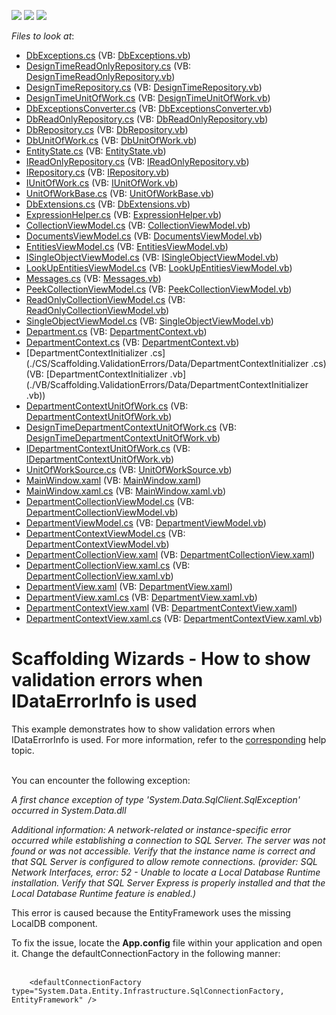 <!-- default badges list -->
![](https://img.shields.io/endpoint?url=https://codecentral.devexpress.com/api/v1/VersionRange/128659325/14.2.3%2B)
[![](https://img.shields.io/badge/Open_in_DevExpress_Support_Center-FF7200?style=flat-square&logo=DevExpress&logoColor=white)](https://supportcenter.devexpress.com/ticket/details/T111378)
[![](https://img.shields.io/badge/📖_How_to_use_DevExpress_Examples-e9f6fc?style=flat-square)](https://docs.devexpress.com/GeneralInformation/403183)
<!-- default badges end -->
<!-- default file list -->
*Files to look at*:

* [DbExceptions.cs](./CS/Scaffolding.ValidationErrors/Common/DataModel/DbExceptions.cs) (VB: [DbExceptions.vb](./VB/Scaffolding.ValidationErrors/Common/DataModel/DbExceptions.vb))
* [DesignTimeReadOnlyRepository.cs](./CS/Scaffolding.ValidationErrors/Common/DataModel/DesignTimeReadOnlyRepository.cs) (VB: [DesignTimeReadOnlyRepository.vb](./VB/Scaffolding.ValidationErrors/Common/DataModel/DesignTimeReadOnlyRepository.vb))
* [DesignTimeRepository.cs](./CS/Scaffolding.ValidationErrors/Common/DataModel/DesignTimeRepository.cs) (VB: [DesignTimeRepository.vb](./VB/Scaffolding.ValidationErrors/Common/DataModel/DesignTimeRepository.vb))
* [DesignTimeUnitOfWork.cs](./CS/Scaffolding.ValidationErrors/Common/DataModel/DesignTimeUnitOfWork.cs) (VB: [DesignTimeUnitOfWork.vb](./VB/Scaffolding.ValidationErrors/Common/DataModel/DesignTimeUnitOfWork.vb))
* [DbExceptionsConverter.cs](./CS/Scaffolding.ValidationErrors/Common/DataModel/EntityFramework/DbExceptionsConverter.cs) (VB: [DbExceptionsConverter.vb](./VB/Scaffolding.ValidationErrors/Common/DataModel/EntityFramework/DbExceptionsConverter.vb))
* [DbReadOnlyRepository.cs](./CS/Scaffolding.ValidationErrors/Common/DataModel/EntityFramework/DbReadOnlyRepository.cs) (VB: [DbReadOnlyRepository.vb](./VB/Scaffolding.ValidationErrors/Common/DataModel/EntityFramework/DbReadOnlyRepository.vb))
* [DbRepository.cs](./CS/Scaffolding.ValidationErrors/Common/DataModel/EntityFramework/DbRepository.cs) (VB: [DbRepository.vb](./VB/Scaffolding.ValidationErrors/Common/DataModel/EntityFramework/DbRepository.vb))
* [DbUnitOfWork.cs](./CS/Scaffolding.ValidationErrors/Common/DataModel/EntityFramework/DbUnitOfWork.cs) (VB: [DbUnitOfWork.vb](./VB/Scaffolding.ValidationErrors/Common/DataModel/EntityFramework/DbUnitOfWork.vb))
* [EntityState.cs](./CS/Scaffolding.ValidationErrors/Common/DataModel/EntityState.cs) (VB: [EntityState.vb](./VB/Scaffolding.ValidationErrors/Common/DataModel/EntityState.vb))
* [IReadOnlyRepository.cs](./CS/Scaffolding.ValidationErrors/Common/DataModel/IReadOnlyRepository.cs) (VB: [IReadOnlyRepository.vb](./VB/Scaffolding.ValidationErrors/Common/DataModel/IReadOnlyRepository.vb))
* [IRepository.cs](./CS/Scaffolding.ValidationErrors/Common/DataModel/IRepository.cs) (VB: [IRepository.vb](./VB/Scaffolding.ValidationErrors/Common/DataModel/IRepository.vb))
* [IUnitOfWork.cs](./CS/Scaffolding.ValidationErrors/Common/DataModel/IUnitOfWork.cs) (VB: [IUnitOfWork.vb](./VB/Scaffolding.ValidationErrors/Common/DataModel/IUnitOfWork.vb))
* [UnitOfWorkBase.cs](./CS/Scaffolding.ValidationErrors/Common/DataModel/UnitOfWorkBase.cs) (VB: [UnitOfWorkBase.vb](./VB/Scaffolding.ValidationErrors/Common/DataModel/UnitOfWorkBase.vb))
* [DbExtensions.cs](./CS/Scaffolding.ValidationErrors/Common/Utils/DbExtensions.cs) (VB: [DbExtensions.vb](./VB/Scaffolding.ValidationErrors/Common/Utils/DbExtensions.vb))
* [ExpressionHelper.cs](./CS/Scaffolding.ValidationErrors/Common/Utils/ExpressionHelper.cs) (VB: [ExpressionHelper.vb](./VB/Scaffolding.ValidationErrors/Common/Utils/ExpressionHelper.vb))
* [CollectionViewModel.cs](./CS/Scaffolding.ValidationErrors/Common/ViewModel/CollectionViewModel.cs) (VB: [CollectionViewModel.vb](./VB/Scaffolding.ValidationErrors/Common/ViewModel/CollectionViewModel.vb))
* [DocumentsViewModel.cs](./CS/Scaffolding.ValidationErrors/Common/ViewModel/DocumentsViewModel.cs) (VB: [DocumentsViewModel.vb](./VB/Scaffolding.ValidationErrors/Common/ViewModel/DocumentsViewModel.vb))
* [EntitiesViewModel.cs](./CS/Scaffolding.ValidationErrors/Common/ViewModel/EntitiesViewModel.cs) (VB: [EntitiesViewModel.vb](./VB/Scaffolding.ValidationErrors/Common/ViewModel/EntitiesViewModel.vb))
* [ISingleObjectViewModel.cs](./CS/Scaffolding.ValidationErrors/Common/ViewModel/ISingleObjectViewModel.cs) (VB: [ISingleObjectViewModel.vb](./VB/Scaffolding.ValidationErrors/Common/ViewModel/ISingleObjectViewModel.vb))
* [LookUpEntitiesViewModel.cs](./CS/Scaffolding.ValidationErrors/Common/ViewModel/LookUpEntitiesViewModel.cs) (VB: [LookUpEntitiesViewModel.vb](./VB/Scaffolding.ValidationErrors/Common/ViewModel/LookUpEntitiesViewModel.vb))
* [Messages.cs](./CS/Scaffolding.ValidationErrors/Common/ViewModel/Messages.cs) (VB: [Messages.vb](./VB/Scaffolding.ValidationErrors/Common/ViewModel/Messages.vb))
* [PeekCollectionViewModel.cs](./CS/Scaffolding.ValidationErrors/Common/ViewModel/PeekCollectionViewModel.cs) (VB: [PeekCollectionViewModel.vb](./VB/Scaffolding.ValidationErrors/Common/ViewModel/PeekCollectionViewModel.vb))
* [ReadOnlyCollectionViewModel.cs](./CS/Scaffolding.ValidationErrors/Common/ViewModel/ReadOnlyCollectionViewModel.cs) (VB: [ReadOnlyCollectionViewModel.vb](./VB/Scaffolding.ValidationErrors/Common/ViewModel/ReadOnlyCollectionViewModel.vb))
* [SingleObjectViewModel.cs](./CS/Scaffolding.ValidationErrors/Common/ViewModel/SingleObjectViewModel.cs) (VB: [SingleObjectViewModel.vb](./VB/Scaffolding.ValidationErrors/Common/ViewModel/SingleObjectViewModel.vb))
* [Department.cs](./CS/Scaffolding.ValidationErrors/Data/Department.cs) (VB: [DepartmentContext.vb](./VB/Scaffolding.ValidationErrors/Data/DepartmentContext.vb))
* [DepartmentContext.cs](./CS/Scaffolding.ValidationErrors/Data/DepartmentContext.cs) (VB: [DepartmentContext.vb](./VB/Scaffolding.ValidationErrors/Data/DepartmentContext.vb))
* [DepartmentContextInitializer .cs](./CS/Scaffolding.ValidationErrors/Data/DepartmentContextInitializer .cs) (VB: [DepartmentContextInitializer .vb](./VB/Scaffolding.ValidationErrors/Data/DepartmentContextInitializer .vb))
* [DepartmentContextUnitOfWork.cs](./CS/Scaffolding.ValidationErrors/DepartmentContextDataModel/DepartmentContextUnitOfWork.cs) (VB: [DepartmentContextUnitOfWork.vb](./VB/Scaffolding.ValidationErrors/DepartmentContextDataModel/DepartmentContextUnitOfWork.vb))
* [DesignTimeDepartmentContextUnitOfWork.cs](./CS/Scaffolding.ValidationErrors/DepartmentContextDataModel/DesignTimeDepartmentContextUnitOfWork.cs) (VB: [DesignTimeDepartmentContextUnitOfWork.vb](./VB/Scaffolding.ValidationErrors/DepartmentContextDataModel/DesignTimeDepartmentContextUnitOfWork.vb))
* [IDepartmentContextUnitOfWork.cs](./CS/Scaffolding.ValidationErrors/DepartmentContextDataModel/IDepartmentContextUnitOfWork.cs) (VB: [IDepartmentContextUnitOfWork.vb](./VB/Scaffolding.ValidationErrors/DepartmentContextDataModel/IDepartmentContextUnitOfWork.vb))
* [UnitOfWorkSource.cs](./CS/Scaffolding.ValidationErrors/DepartmentContextDataModel/UnitOfWorkSource.cs) (VB: [UnitOfWorkSource.vb](./VB/Scaffolding.ValidationErrors/DepartmentContextDataModel/UnitOfWorkSource.vb))
* [MainWindow.xaml](./CS/Scaffolding.ValidationErrors/MainWindow.xaml) (VB: [MainWindow.xaml](./VB/Scaffolding.ValidationErrors/MainWindow.xaml))
* [MainWindow.xaml.cs](./CS/Scaffolding.ValidationErrors/MainWindow.xaml.cs) (VB: [MainWindow.xaml.vb](./VB/Scaffolding.ValidationErrors/MainWindow.xaml.vb))
* [DepartmentCollectionViewModel.cs](./CS/Scaffolding.ValidationErrors/ViewModels/Department/DepartmentCollectionViewModel.cs) (VB: [DepartmentCollectionViewModel.vb](./VB/Scaffolding.ValidationErrors/ViewModels/Department/DepartmentCollectionViewModel.vb))
* [DepartmentViewModel.cs](./CS/Scaffolding.ValidationErrors/ViewModels/Department/DepartmentViewModel.cs) (VB: [DepartmentViewModel.vb](./VB/Scaffolding.ValidationErrors/ViewModels/Department/DepartmentViewModel.vb))
* [DepartmentContextViewModel.cs](./CS/Scaffolding.ValidationErrors/ViewModels/DepartmentContextViewModel.cs) (VB: [DepartmentContextViewModel.vb](./VB/Scaffolding.ValidationErrors/ViewModels/DepartmentContextViewModel.vb))
* [DepartmentCollectionView.xaml](./CS/Scaffolding.ValidationErrors/Views/Department/DepartmentCollectionView.xaml) (VB: [DepartmentCollectionView.xaml](./VB/Scaffolding.ValidationErrors/Views/Department/DepartmentCollectionView.xaml))
* [DepartmentCollectionView.xaml.cs](./CS/Scaffolding.ValidationErrors/Views/Department/DepartmentCollectionView.xaml.cs) (VB: [DepartmentCollectionView.xaml.vb](./VB/Scaffolding.ValidationErrors/Views/Department/DepartmentCollectionView.xaml.vb))
* [DepartmentView.xaml](./CS/Scaffolding.ValidationErrors/Views/Department/DepartmentView.xaml) (VB: [DepartmentView.xaml](./VB/Scaffolding.ValidationErrors/Views/Department/DepartmentView.xaml))
* [DepartmentView.xaml.cs](./CS/Scaffolding.ValidationErrors/Views/Department/DepartmentView.xaml.cs) (VB: [DepartmentView.xaml.vb](./VB/Scaffolding.ValidationErrors/Views/Department/DepartmentView.xaml.vb))
* [DepartmentContextView.xaml](./CS/Scaffolding.ValidationErrors/Views/DepartmentContextView.xaml) (VB: [DepartmentContextView.xaml](./VB/Scaffolding.ValidationErrors/Views/DepartmentContextView.xaml))
* [DepartmentContextView.xaml.cs](./CS/Scaffolding.ValidationErrors/Views/DepartmentContextView.xaml.cs) (VB: [DepartmentContextView.xaml.vb](./VB/Scaffolding.ValidationErrors/Views/DepartmentContextView.xaml.vb))
<!-- default file list end -->
# Scaffolding Wizards - How to show validation errors when IDataErrorInfo is used


<p>This example demonstrates how to show validation errors when IDataErrorInfo is used. For more information, refer to the <a href="https://documentation.devexpress.com/#WPF/CustomDocument17157">corresponding</a> help topic.<br /><br /></p>
<p>You can encounter the following exception:</p>
<p><em>A first chance exception of type 'System.Data.SqlClient.SqlException' occurred in System.Data.dll</em></p>
<p><em>Additional information: A network-related or instance-specific error occurred while establishing a connection to SQL Server. The server was not found or was not accessible. Verify that the instance name is correct and that SQL Server is configured to allow remote connections. (provider: SQL Network Interfaces, error: 52 - Unable to locate a Local Database Runtime installation. Verify that SQL Server Express is properly installed and that the Local Database Runtime feature is enabled.)</em></p>
<p>This error is caused because the EntityFramework uses the missing LocalDB component.</p>
<p>To fix the issue, locate the <strong>App.config</strong> file within your application and open it. Change the defaultConnectionFactory in the following manner:<br /><br /></p>


```xaml
    <defaultConnectionFactory type="System.Data.Entity.Infrastructure.SqlConnectionFactory, EntityFramework" /> 
```



<br/>


